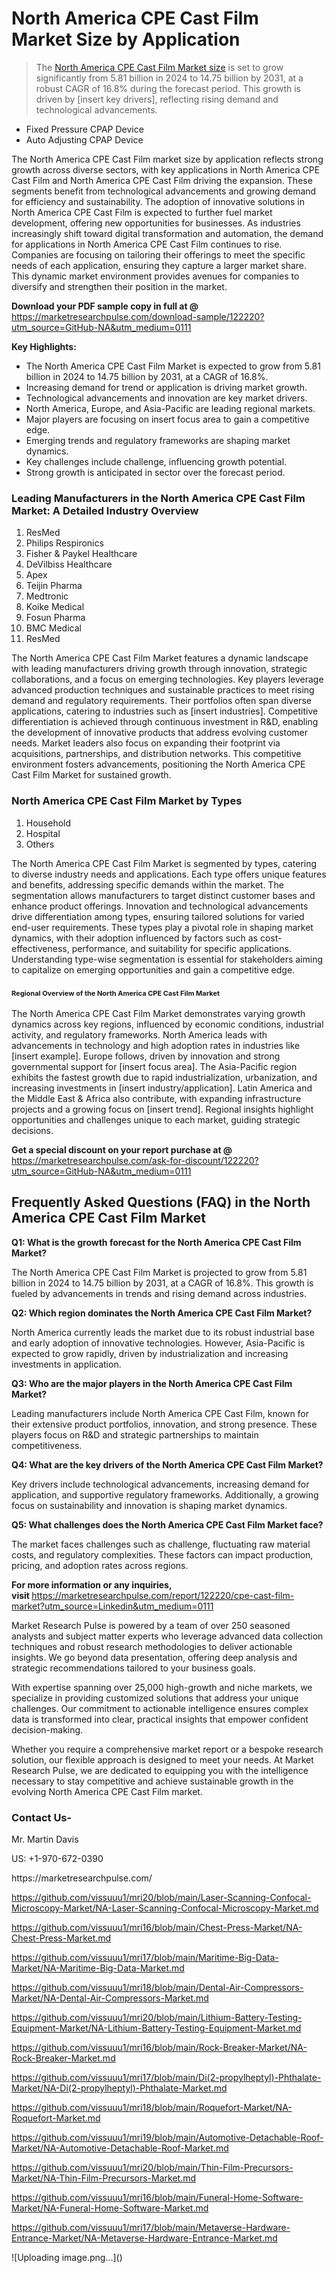 <h1>North America CPE Cast Film Market&nbsp;Size by Application</h1><blockquote><p>The <a href="https://marketresearchpulse.com/download-sample/122220?utm_source=GitHub-NA&amp;utm_medium=0111">North America CPE Cast Film Market size</a> is set to grow significantly from 5.81 billion in 2024 to 14.75 billion by 2031, at a robust CAGR of 16.8% during the forecast period. This growth is driven by [insert key drivers], reflecting rising demand and technological advancements.</p></blockquote><ul><li>Fixed Pressure CPAP Device <li> Auto Adjusting CPAP Device</li></ul><p>The North America CPE Cast Film market size by application reflects strong growth across diverse sectors, with key applications in North America CPE Cast Film and North America CPE Cast Film driving the expansion. These segments benefit from technological advancements and growing demand for efficiency and sustainability. The adoption of innovative solutions in North America CPE Cast Film is expected to further fuel market development, offering new opportunities for businesses. As industries increasingly shift toward digital transformation and automation, the demand for applications in North America CPE Cast Film continues to rise. Companies are focusing on tailoring their offerings to meet the specific needs of each application, ensuring they capture a larger market share. This dynamic market environment provides avenues for companies to diversify and strengthen their position in the market.</p><p><strong>Download your PDF sample copy in full at @ </strong><a href="https://marketresearchpulse.com/download-sample/122220?utm_source=GitHub-NA&amp;utm_medium=0111">https://marketresearchpulse.com/download-sample/122220?utm_source=GitHub-NA&amp;utm_medium=0111</a></p><p><strong>Key Highlights: </strong></p><ul><li>The North America CPE Cast Film Market is expected to grow from 5.81 billion in 2024 to 14.75 billion by 2031, at a CAGR of 16.8%.</li><li>Increasing demand for trend or application is driving market growth.</li><li>Technological advancements and innovation are key market drivers.</li><li>North America, Europe, and Asia-Pacific are leading regional markets.</li><li>Major players are focusing on insert focus area to gain a competitive edge.</li><li>Emerging trends and regulatory frameworks are shaping market dynamics.</li><li>Key challenges include challenge, influencing growth potential.</li><li>Strong growth is anticipated in sector over the forecast period.</li></ul><h3>Leading Manufacturers in the North America CPE Cast Film Market: A Detailed Industry Overview</h3><ol><li>ResMed</li><li>Philips Respironics</li><li>Fisher & Paykel Healthcare</li><li>DeVilbiss Healthcare</li><li>Apex</li><li>Teijin Pharma</li><li>Medtronic</li><li>Koike Medical</li><li>Fosun Pharma</li><li>BMC Medical</li><li>ResMed</li></ol><div class="flex max-w-full flex-col flex-grow"><div class="min-h-8 text-message flex w-full flex-col items-end gap-2 whitespace-normal break-words [.text-message+&amp;]:mt-5" dir="auto" data-message-author-role="assistant" data-message-id="fd8432e4-4910-450d-b182-61b7bfb0a01f" data-message-model-slug="gpt-4o"><div class="flex w-full flex-col gap-1 empty:hidden first:pt-[3px]"><div class="markdown prose w-full break-words dark:prose-invert light"><p>The North America CPE Cast Film Market features a dynamic landscape with leading manufacturers driving growth through innovation, strategic collaborations, and a focus on emerging technologies. Key players leverage advanced production techniques and sustainable practices to meet rising demand and regulatory requirements. Their portfolios often span diverse applications, catering to industries such as [insert industries]. Competitive differentiation is achieved through continuous investment in R&amp;D, enabling the development of innovative products that address evolving customer needs. Market leaders also focus on expanding their footprint via acquisitions, partnerships, and distribution networks. This competitive environment fosters advancements, positioning the North America CPE Cast Film Market for sustained growth.</p></div></div></div></div><h3>North America CPE Cast Film Market by Types</h3><ol><li>Household <li> Hospital <li> Others</li></ol><div class="flex max-w-full flex-col flex-grow"><div class="min-h-8 text-message flex w-full flex-col items-end gap-2 whitespace-normal break-words [.text-message+&amp;]:mt-5" dir="auto" data-message-author-role="assistant" data-message-id="084470be-0bb7-4664-bddf-5156b4f41249" data-message-model-slug="gpt-4o-mini"><div class="flex w-full flex-col gap-1 empty:hidden first:pt-[3px]"><div class="markdown prose w-full break-words dark:prose-invert light"><p>The North America CPE Cast Film Market is segmented by types, catering to diverse industry needs and applications. Each type offers unique features and benefits, addressing specific demands within the market. The segmentation allows manufacturers to target distinct customer bases and enhance product offerings. Innovation and technological advancements drive differentiation among types, ensuring tailored solutions for varied end-user requirements. These types play a pivotal role in shaping market dynamics, with their adoption influenced by factors such as cost-effectiveness, performance, and suitability for specific applications. Understanding type-wise segmentation is essential for stakeholders aiming to capitalize on emerging opportunities and gain a competitive edge.</p></div></div></div></div><h3><span style="font-size: 11px;">Regional Overview of the North America CPE Cast Film Market</span></h3><div class="flex max-w-full flex-col flex-grow"><div class="min-h-8 text-message flex w-full flex-col items-end gap-2 whitespace-normal break-words [.text-message+&amp;]:mt-5" dir="auto" data-message-author-role="assistant" data-message-id="e9038762-ce64-4e30-91c9-9bd413514231" data-message-model-slug="gpt-4o-mini"><div class="flex w-full flex-col gap-1 empty:hidden first:pt-[3px]"><div class="markdown prose w-full break-words dark:prose-invert light"><p>The North America CPE Cast Film Market demonstrates varying growth dynamics across key regions, influenced by economic conditions, industrial activity, and regulatory frameworks. North America leads with advancements in technology and high adoption rates in industries like [insert example]. Europe follows, driven by innovation and strong governmental support for [insert focus area]. The Asia-Pacific region exhibits the fastest growth due to rapid industrialization, urbanization, and increasing investments in [insert industry/application]. Latin America and the Middle East &amp; Africa also contribute, with expanding infrastructure projects and a growing focus on [insert trend]. Regional insights highlight opportunities and challenges unique to each market, guiding strategic decisions.</p></div></div></div></div><p><strong>Get a special discount on your report purchase at @ </strong><a href="https://marketresearchpulse.com/ask-for-discount/122220?utm_source=GitHub-NA&amp;utm_medium=0111">https://marketresearchpulse.com/ask-for-discount/122220?utm_source=GitHub-NA&amp;utm_medium=0111</a></p><h2>Frequently Asked Questions (FAQ) in the North America CPE Cast Film Market</h2><p><strong>Q1: What is the growth forecast for the North America CPE Cast Film Market?</strong></p><p>The North America CPE Cast Film Market is projected to grow from 5.81 billion in 2024 to 14.75 billion by 2031, at a CAGR of 16.8%. This growth is fueled by advancements in trends and rising demand across industries.</p><p><strong>Q2: Which region dominates the North America CPE Cast Film Market?</strong></p><p>North America currently leads the market due to its robust industrial base and early adoption of innovative technologies. However, Asia-Pacific is expected to grow rapidly, driven by industrialization and increasing investments in application.</p><p><strong>Q3: Who are the major players in the North America CPE Cast Film Market?</strong></p><p>Leading manufacturers include North America CPE Cast Film, known for their extensive product portfolios, innovation, and strong presence. These players focus on R&amp;D and strategic partnerships to maintain competitiveness.</p><p><strong>Q4: What are the key drivers of the North America CPE Cast Film Market?</strong></p><p>Key drivers include technological advancements, increasing demand for application, and supportive regulatory frameworks. Additionally, a growing focus on sustainability and innovation is shaping market dynamics.</p><p><strong>Q5: What challenges does the North America CPE Cast Film Market face?</strong></p><p>The market faces challenges such as challenge, fluctuating raw material costs, and regulatory complexities. These factors can impact production, pricing, and adoption rates across regions.</p><p><strong>For more information or any inquiries, visit&nbsp;</strong><a href="https://marketresearchpulse.com/report/122220/cpe-cast-film-market?utm_source=Linkedin&utm_medium=0111">https://marketresearchpulse.com/report/122220/cpe-cast-film-market?utm_source=Linkedin&utm_medium=0111</a></p><p>Market Research Pulse is powered by a team of over 250 seasoned analysts and subject matter experts who leverage advanced data collection techniques and robust research methodologies to deliver actionable insights. We go beyond data presentation, offering deep analysis and strategic recommendations tailored to your business goals.</p><p>With expertise spanning over 25,000 high-growth and niche markets, we specialize in providing customized solutions that address your unique challenges. Our commitment to actionable intelligence ensures complex data is transformed into clear, practical insights that empower confident decision-making.</p><p>Whether you require a comprehensive market report or a bespoke research solution, our flexible approach is designed to meet your needs. At Market Research Pulse, we are dedicated to equipping you with the intelligence necessary to stay competitive and achieve sustainable growth in the evolving North America CPE Cast Film market.</p><h3><strong>Contact Us-</strong></h3><p>Mr. Martin Davis</p><p>US: +1-970-672-0390</p><p>https://marketresearchpulse.com/</p><p><a href="https://github.com/vissuuu1/mri20/blob/main/Laser-Scanning-Confocal-Microscopy-Market/NA-Laser-Scanning-Confocal-Microscopy-Market.md">https://github.com/vissuuu1/mri20/blob/main/Laser-Scanning-Confocal-Microscopy-Market/NA-Laser-Scanning-Confocal-Microscopy-Market.md</a></p><p><a href="https://github.com/vissuuu1/mri16/blob/main/Chest-Press-Market/NA-Chest-Press-Market.md">https://github.com/vissuuu1/mri16/blob/main/Chest-Press-Market/NA-Chest-Press-Market.md</a></p><p><a href="https://github.com/vissuuu1/mri17/blob/main/Maritime-Big-Data-Market/NA-Maritime-Big-Data-Market.md">https://github.com/vissuuu1/mri17/blob/main/Maritime-Big-Data-Market/NA-Maritime-Big-Data-Market.md</a></p><p><a href="https://github.com/vissuuu1/mri18/blob/main/Dental-Air-Compressors-Market/NA-Dental-Air-Compressors-Market.md">https://github.com/vissuuu1/mri18/blob/main/Dental-Air-Compressors-Market/NA-Dental-Air-Compressors-Market.md</a></p><p><a href="https://github.com/vissuuu1/mri20/blob/main/Lithium-Battery-Testing-Equipment-Market/NA-Lithium-Battery-Testing-Equipment-Market.md">https://github.com/vissuuu1/mri20/blob/main/Lithium-Battery-Testing-Equipment-Market/NA-Lithium-Battery-Testing-Equipment-Market.md</a></p><p><a href="https://github.com/vissuuu1/mri16/blob/main/Rock-Breaker-Market/NA-Rock-Breaker-Market.md">https://github.com/vissuuu1/mri16/blob/main/Rock-Breaker-Market/NA-Rock-Breaker-Market.md</a></p><p><a href="https://github.com/vissuuu1/mri17/blob/main/Di(2-propylheptyl)-Phthalate-Market/NA-Di(2-propylheptyl)-Phthalate-Market.md">https://github.com/vissuuu1/mri17/blob/main/Di(2-propylheptyl)-Phthalate-Market/NA-Di(2-propylheptyl)-Phthalate-Market.md</a></p><p><a href="https://github.com/vissuuu1/mri18/blob/main/Roquefort-Market/NA-Roquefort-Market.md">https://github.com/vissuuu1/mri18/blob/main/Roquefort-Market/NA-Roquefort-Market.md</a></p><p><a href="https://github.com/vissuuu1/mri19/blob/main/Automotive-Detachable-Roof-Market/NA-Automotive-Detachable-Roof-Market.md">https://github.com/vissuuu1/mri19/blob/main/Automotive-Detachable-Roof-Market/NA-Automotive-Detachable-Roof-Market.md</a></p><p><a href="https://github.com/vissuuu1/mri20/blob/main/Thin-Film-Precursors-Market/NA-Thin-Film-Precursors-Market.md">https://github.com/vissuuu1/mri20/blob/main/Thin-Film-Precursors-Market/NA-Thin-Film-Precursors-Market.md</a></p><p><a href="https://github.com/vissuuu1/mri16/blob/main/Funeral-Home-Software-Market/NA-Funeral-Home-Software-Market.md">https://github.com/vissuuu1/mri16/blob/main/Funeral-Home-Software-Market/NA-Funeral-Home-Software-Market.md</a></p><p><a href="https://github.com/vissuuu1/mri17/blob/main/Metaverse-Hardware-Entrance-Market/NA-Metaverse-Hardware-Entrance-Market.md">https://github.com/vissuuu1/mri17/blob/main/Metaverse-Hardware-Entrance-Market/NA-Metaverse-Hardware-Entrance-Market.md</a></p>
![Uploading image.png…]()
